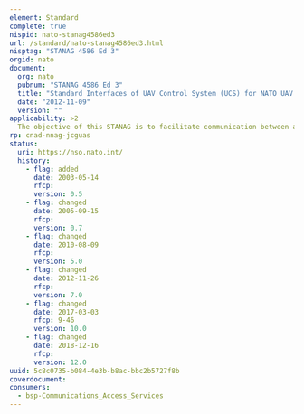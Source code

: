 ```yaml
---
element: Standard
complete: true
nispid: nato-stanag4586ed3
url: /standard/nato-stanag4586ed3.html
nisptag: "STANAG 4586 Ed 3"
orgid: nato
document:
  org: nato
  pubnum: "STANAG 4586 Ed 3"
  title: "Standard Interfaces of UAV Control System (UCS) for NATO UAV Interoperability"
  date: "2012-11-09"
  version: ""
applicability: >2
  The objective of this STANAG is to facilitate communication between a UCS and different UAVs and their payloads as well as multiple C4I users. The implementation of the standard UCS architecture and the interfaces will also ease the system integration process of subsystems from different sources. This standardization will allow the continued utilisation and the integration of legacy systems. This STANAG is under the control of the NATO Naval Armaments Group (NNAG).
rp: cnad-nnag-jcguas
status:
  uri: https://nso.nato.int/
  history: 
    - flag: added
      date: 2003-05-14
      rfcp: 
      version: 0.5
    - flag: changed
      date: 2005-09-15
      rfcp: 
      version: 0.7
    - flag: changed
      date: 2010-08-09
      rfcp: 
      version: 5.0
    - flag: changed
      date: 2012-11-26
      rfcp: 
      version: 7.0
    - flag: changed
      date: 2017-03-03
      rfcp: 9-46
      version: 10.0
    - flag: changed
      date: 2018-12-16
      rfcp: 
      version: 12.0
uuid: 5c8c0735-b084-4e3b-b8ac-bbc2b5727f8b
coverdocument:
consumers:
  - bsp-Communications_Access_Services
---
```

